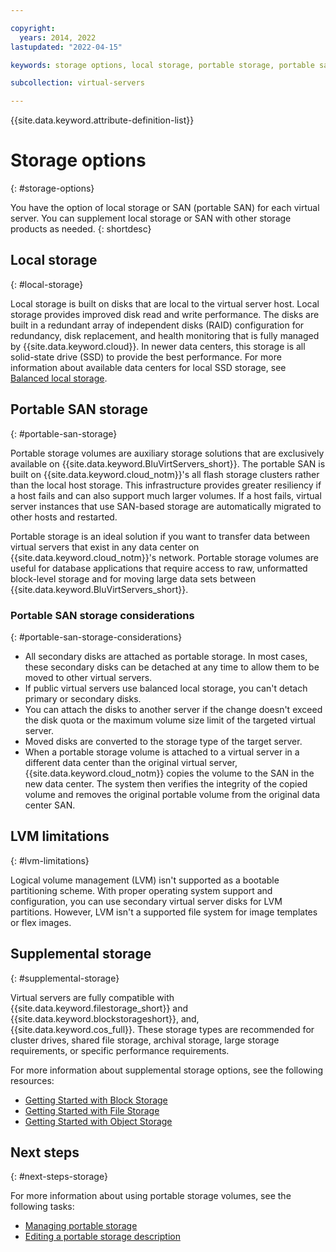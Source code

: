 ```yaml
---

copyright:
  years: 2014, 2022
lastupdated: "2022-04-15"

keywords: storage options, local storage, portable storage, portable san, supplemental storage

subcollection: virtual-servers

---
```


{{site.data.keyword.attribute-definition-list}}

# Storage options
{: #storage-options}

You have the option of local storage or SAN (portable SAN) for each virtual server. You can supplement local storage or SAN with other storage products as needed.
{: shortdesc}

## Local storage
{: #local-storage}

Local storage is built on disks that are local to the virtual server host. Local storage provides improved disk read and write performance. The disks are built in a redundant array of independent disks (RAID) configuration for redundancy, disk replacement, and health monitoring that is fully managed by {{site.data.keyword.cloud}}. In newer data centers, this storage is all solid-state drive (SSD) to provide the best performance. For more information about available data centers for local SSD storage, see [Balanced local storage](/docs/virtual-servers?topic=virtual-servers-about-virtual-server-profiles#balanced-local-storage).

## Portable SAN storage
{: #portable-san-storage}

Portable storage volumes are auxiliary storage solutions that are exclusively available on {{site.data.keyword.BluVirtServers_short}}. The portable SAN is built on {{site.data.keyword.cloud_notm}}'s all flash storage clusters rather than the local host storage. This infrastructure provides greater resiliency if a host fails and can also support much larger volumes. If a host fails, virtual server instances that use SAN-based storage are automatically migrated to other hosts and restarted.

Portable storage is an ideal solution if you want to transfer data between virtual servers that exist in any data center on {{site.data.keyword.cloud_notm}}'s network. Portable storage volumes are useful for database applications that require access to raw, unformatted block-level storage and for moving large data sets between {{site.data.keyword.BluVirtServers_short}}.

### Portable SAN storage considerations
{: #portable-san-storage-considerations}

- All secondary disks are attached as portable storage. In most cases, these secondary disks can be detached at any time to allow them to be moved to other virtual servers.
- If public virtual servers use balanced local storage, you can't detach primary or secondary disks.
- You can attach the disks to another server if the change doesn't exceed the disk quota or the maximum volume size limit of the targeted virtual server.
- Moved disks are converted to the storage type of the target server.
- When a portable storage volume is attached to a virtual server in a different data center than the original virtual server, {{site.data.keyword.cloud_notm}} copies the volume to the SAN in the new data center. The system then verifies the integrity of the copied volume and removes the original portable volume from the original data center SAN.

## LVM limitations
{: #lvm-limitations}

Logical volume management (LVM) isn't supported as a bootable partitioning scheme. With proper operating system support and configuration, you can use secondary virtual server disks for LVM partitions. However, LVM isn't a supported file system for image templates or flex images.

## Supplemental storage
{: #supplemental-storage}

Virtual servers are fully compatible with {{site.data.keyword.filestorage_short}} and {{site.data.keyword.blockstorageshort}}, and, {{site.data.keyword.cos_full}}. These storage types are recommended for cluster drives, shared file storage, archival storage, large storage requirements, or specific performance requirements.

For more information about supplemental storage options, see the following resources:

* [Getting Started with Block Storage](/docs/BlockStorage?topic=BlockStorage-getting-started)
* [Getting Started with File Storage](/docs/FileStorage?topic=FileStorage-getting-started)
* [Getting Started with Object Storage](/docs/cloud-object-storage?topic=cloud-object-storage-getting-started-cloud-object-storage)

## Next steps
{: #next-steps-storage}

For more information about using portable storage volumes, see the following tasks:
* [Managing portable storage](/docs/virtual-servers?topic=virtual-servers-accessing-portable-storage#accessing-portable-storage)
* [Editing a portable storage description](/docs/virtual-servers?topic=virtual-servers-editing-a-portable-storage-description#editing-a-portable-storage-description)
